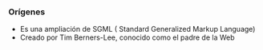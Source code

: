 ### Orígenes

- Es una ampliación de SGML ( Standard Generalized Markup Language)
- Creado por Tim Berners-Lee, conocido como el padre de la Web